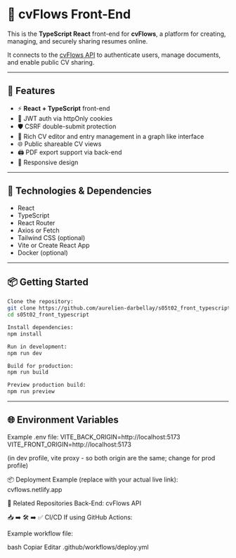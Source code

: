 # 🧭 cvFlows Front-End

This is the **TypeScript React** front-end for **cvFlows**, a platform for creating, managing, and securely sharing resumes online.

It connects to the [cvFlows API](https://interactive-cv-backend-latest.onrender.com) to authenticate users, manage documents, and enable public CV sharing.

---

## 🚀 Features

- ⚡ **React + TypeScript** front-end
- 🔐 JWT auth via httpOnly cookies
- 🛡️ CSRF double-submit protection
- 📄 Rich CV editor and entry management in a graph like interface
- 🌐 Public shareable CV views
- 🖨️ PDF export support via back-end
- 🎯 Responsive design

---

## 🧱 Technologies & Dependencies

- React
- TypeScript
- React Router
- Axios or Fetch
- Tailwind CSS (optional)
- Vite or Create React App
- Docker (optional)

---

## 📦 Getting Started

```bash
Clone the repository:
git clone https://github.com/aurelien-darbellay/s05t02_front_typescript.git
cd s05t02_front_typescript

Install dependencies:
npm install

Run in development:
npm run dev

Build for production:
npm run build

Preview production build:
npm run preview
```
---
## 🌐 Environment Variables
Example .env file:
VITE_BACK_ORIGIN=http://localhost:5173
VITE_FRONT_ORIGIN=http://localhost:5173

(in dev profile, vite proxy - so both origin are the same; change for prod profile)

📦 Deployment
Example (replace with your actual live link):
cvflows.netlify.app

🔗 Related Repositories
Back-End: cvFlows API

📥 ➡️ 🛠️ ➡️ ✅ CI/CD
If using GitHub Actions:

Example workflow file:

bash
Copiar
Editar
.github/workflows/deploy.yml
